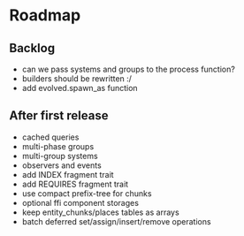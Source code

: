 # Roadmap

## Backlog

- can we pass systems and groups to the process function?
- builders should be rewritten :/
- add evolved.spawn_as function

## After first release

- cached queries
- multi-phase groups
- multi-group systems
- observers and events
- add INDEX fragment trait
- add REQUIRES fragment trait
- use compact prefix-tree for chunks
- optional ffi component storages
- keep entity_chunks/places tables as arrays
- batch deferred set/assign/insert/remove operations

